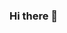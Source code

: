 ### Hi there 👋

<!--
**sonugupta1234/sonugupta1234** is a ✨ _special_ ✨ repository because its `README.md` (this file) appears on your GitHub profile.

<h1>Hii my self anshu</h1>
Here are some ideas to get you started:

- 🔭 I’m currently working on ...
- 🌱 I’m currently learning ...
- 👯 I’m looking to collaborate on ...
- 🤔 I’m looking for help with ...
- 💬 Ask me about ...
- 📫 How to reach me: ...
- 😄 Pronouns: ...
- ⚡ Fun fact: ...
-->

